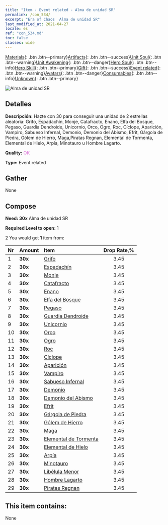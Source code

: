 ```yaml
---
title: "Item - Event related - Alma de unidad SR"
permalink: /con_534/
excerpt: "Era of Chaos  Alma de unidad SR"
last_modified_at: 2021-04-27
locale: es
ref: "con_534.md"
toc: false
classes: wide
---
```

 [Materials](/ItemsES/){: .btn .btn--primary}[Artifacts](/ItemsES/Artifacts/){: .btn .btn--success}[Unit Soul](/ItemsES/UnitSoul/){: .btn .btn--warning}[Unit Awakening](/ItemsES/UnitAwakening/){: .btn .btn--danger}[Hero Soul](/ItemsES/HeroSoul/){: .btn .btn--info}[Hero Skill](/ItemsES/HeroSkill/){: .btn .btn--primary}[Gift](/ItemsES/Gift/){: .btn .btn--success}[Event related](/ItemsES/Events/){: .btn .btn--warning}[Avatars](/ItemsES/Avatars/){: .btn .btn--danger}[Consumables](/ItemsES/Consumables/){: .btn .btn--info}[Unknown](/ItemsES/Unknown/){: .btn .btn--primary}

 ![Alma de unidad SR](/images/t/i_10020.png)

## Detalles
 **Descripción:** Hazte con 30 para conseguir una unidad de 2 estrellas aleatoria: Grifo, Espadachín, Monje, Catafracto, Enano, Elfa del Bosque, Pegaso, Guardia Dendroide, Unicornio, Orco, Ogro, Roc, Cíclope, Aparición, Vampiro, Sabueso Infernal, Demonio, Demonio del Abismo, Efrit, Gárgola de Piedra, Gólem de Hierro, Maga,Piratas Regnan, Elemental de Tormenta, Elemental de Hielo, Arpía, Minotauro u Hombre Lagarto.

 **Quality:** <span style="color: #DA70D6">OK</span>

 **Type:** Event related

## Gather

  None

## Compose

 **Need: 30x** Alma de unidad SR

 **Required Level to open:** 1

 2 You would get **1** item  from:

  | Nr | Amount |     Item    | Drop Rate,% |
  |:---|:-------|:------------|:---------:|
  | 1 |  **30x** | [Grifo](/ItemsES/unt_192/) | 3.45 | 
  | 2 |  **30x** | [Espadachín](/ItemsES/unt_193/) | 3.45 | 
  | 3 |  **30x** | [Monje](/ItemsES/unt_194/) | 3.45 | 
  | 4 |  **30x** | [Catafracto](/ItemsES/unt_195/) | 3.45 | 
  | 5 |  **30x** | [Enano](/ItemsES/unt_200/) | 3.45 | 
  | 6 |  **30x** | [Elfa del Bosque](/ItemsES/unt_201/) | 3.45 | 
  | 7 |  **30x** | [Pegaso](/ItemsES/unt_202/) | 3.45 | 
  | 8 |  **30x** | [Guardia Dendroide](/ItemsES/unt_203/) | 3.45 | 
  | 9 |  **30x** | [Unicornio](/ItemsES/unt_204/) | 3.45 | 
  | 10 |  **30x** | [Orco](/ItemsES/unt_219/) | 3.45 | 
  | 11 |  **30x** | [Ogro](/ItemsES/unt_220/) | 3.45 | 
  | 12 |  **30x** | [Roc](/ItemsES/unt_221/) | 3.45 | 
  | 13 |  **30x** | [Cíclope](/ItemsES/unt_222/) | 3.45 | 
  | 14 |  **30x** | [Aparición](/ItemsES/unt_210/) | 3.45 | 
  | 15 |  **30x** | [Vampiro](/ItemsES/unt_211/) | 3.45 | 
  | 16 |  **30x** | [Sabueso Infernal](/ItemsES/unt_228/) | 3.45 | 
  | 17 |  **30x** | [Demonio](/ItemsES/unt_229/) | 3.45 | 
  | 18 |  **30x** | [Demonio del Abismo](/ItemsES/unt_230/) | 3.45 | 
  | 19 |  **30x** | [Efrit](/ItemsES/unt_231/) | 3.45 | 
  | 20 |  **30x** | [Gárgola de Piedra](/ItemsES/unt_236/) | 3.45 | 
  | 21 |  **30x** | [Gólem de Hierro](/ItemsES/unt_237/) | 3.45 | 
  | 22 |  **30x** | [Maga](/ItemsES/unt_238/) | 3.45 | 
  | 23 |  **30x** | [Elemental de Tormenta](/ItemsES/unt_263/) | 3.45 | 
  | 24 |  **30x** | [Elemental de Hielo](/ItemsES/unt_264/) | 3.45 | 
  | 25 |  **30x** | [Arpía](/ItemsES/unt_245/) | 3.45 | 
  | 26 |  **30x** | [Minotauro](/ItemsES/unt_248/) | 3.45 | 
  | 27 |  **30x** | [Libélula Menor](/ItemsES/unt_255/) | 3.45 | 
  | 28 |  **30x** | [Hombre Lagarto](/ItemsES/unt_254/) | 3.45 | 
  | 29 |  **30x** | [Piratas Regnan](/ItemsES/unt_273/) | 3.45 | 


## This item contains:

  None

